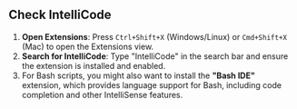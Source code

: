 ## Check IntelliCode

1. **Open Extensions**: Press `Ctrl+Shift+X` (Windows/Linux) or `Cmd+Shift+X` (Mac) to open the Extensions view.
2. **Search for IntelliCode**: Type "IntelliCode" in the search bar and ensure the extension is installed and enabled.
3. For Bash scripts, you might also want to install the **"Bash IDE"** extension, which provides language support for Bash, including code completion and other IntelliSense features.